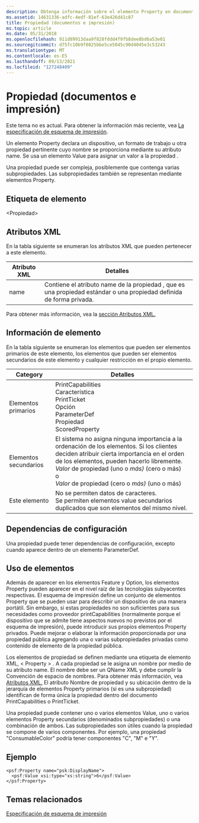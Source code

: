 ```yaml
---
description: Obtenga información sobre el elemento Property en documentos e impresión. Este tema no está al día. Para obtener la información más reciente, vea Especificación del esquema de impresión.
ms.assetid: 14631336-adfc-4edf-81ef-63e426d41c87
title: Propiedad (documentos e impresión)
ms.topic: article
ms.date: 05/31/2018
ms.openlocfilehash: 911d89913daa9f828fddd4f9fb8dee8bd6a53e01
ms.sourcegitcommit: d75fc10b9f0825bbe5ce5045c90d4045e3c53243
ms.translationtype: MT
ms.contentlocale: es-ES
ms.lasthandoff: 09/13/2021
ms.locfileid: "127248409"
---
```

# <a name="property-documents-and-printing"></a>Propiedad (documentos e impresión)

Este tema no es actual. Para obtener la información más reciente, vea [La especificación de esquema de impresión](https://download.microsoft.com/download/D/E/C/DECA6E6B-3E81-48E7-B7EF-6D92A547D03C/print-schema-spec-2-0.zip).

Un elemento Property declara un dispositivo, un formato de trabajo u otra propiedad pertinente cuyo nombre se proporciona mediante su atributo name. Se usa un elemento Value para asignar un valor a la propiedad .

Una propiedad puede ser compleja, posiblemente que contenga varias subpropiedades. Las subpropiedades también se representan mediante elementos Property.

## <a name="element-tag"></a>Etiqueta de elemento

&lt;Propiedad&gt;

## <a name="xml-attributes"></a>Atributos XML

En la tabla siguiente se enumeran los atributos XML que pueden pertenecer a este elemento.



| Atributo XML   | Detalles                                                                                                                    |
|-----------------|----------------------------------------------------------------------------------------------------------------------------|
| name<br/> | Contiene el atributo name de la propiedad , que es una propiedad estándar o una propiedad definida de forma privada. <br/> |



 

Para obtener más información, vea la [sección Atributos XML.](xml-attributes.md)

## <a name="element-information"></a>Información de elemento

En la tabla siguiente se enumeran los elementos que pueden ser elementos primarios de este elemento, los elementos que pueden ser elementos secundarios de este elemento y cualquier restricción en el propio elemento.



| Category                   | Detalles                                                                                                                                                                                                                                                                                                                      |
|----------------------------|------------------------------------------------------------------------------------------------------------------------------------------------------------------------------------------------------------------------------------------------------------------------------------------------------------------------------|
| Elementos primarios<br/> | PrintCapabilities <br/> Característica<br/> PrintTicket<br/> Opción<br/> ParameterDef<br/> Propiedad<br/> ScoredProperty<br/>                                                                                                                                                              |
| Elementos secundarios<br/>  | El sistema no asigna ninguna importancia a la ordenación de los elementos. Si los clientes deciden atribuir cierta importancia en el orden de los elementos, pueden hacerlo libremente. <br/> *Valor* de propiedad (uno o *más)* (cero o más)<br/> o <br/> *Valor* de propiedad (cero o *más)* (uno o más)<br/> |
| Este elemento<br/>    | No se permiten datos de caracteres.<br/> Se permiten elementos value secundarios duplicados que son elementos del mismo nivel.<br/>                                                                                                                                                                                                        |



 

## <a name="configuration-dependencies"></a>Dependencias de configuración

Una propiedad puede tener dependencias de configuración, excepto cuando aparece dentro de un elemento ParameterDef.

## <a name="element-usage"></a>Uso de elementos

Además de aparecer en los elementos Feature y Option, los elementos Property pueden aparecer en el nivel raíz de las tecnologías subyacentes respectivas. El esquema de impresión define un conjunto de elementos Property que se pueden usar para describir un dispositivo de una manera portátil. Sin embargo, si estas propiedades no son suficientes para sus necesidades como proveedor printCapabilities (normalmente porque el dispositivo que se admite tiene aspectos nuevos no previstos por el esquema de impresión), puede introducir sus propios elementos Property privados. Puede mejorar o elaborar la información proporcionada por una propiedad pública agregando una o varias subpropiedades privadas como contenido de elemento de la propiedad pública.

Los elementos de propiedad se definen mediante una etiqueta de elemento XML, &lt; Property &gt; . A cada propiedad se le asigna un nombre por medio de su atributo name. El nombre debe ser un QName XML y debe cumplir la Convención de espacio de nombres. Para obtener más información, vea [Atributos XML.](xml-attributes.md) El atributo Nombre de propiedad y su ubicación dentro de la jerarquía de elementos Property primarios (si es una subpropiedad) identifican de forma única la propiedad dentro del documento PrintCapabilities o PrintTicket.

Una propiedad puede contener uno o varios elementos Value, uno o varios elementos Property secundarios (denominados subpropiedades) o una combinación de ambos. Las subpropiedades son útiles cuando la propiedad se compone de varios componentes. Por ejemplo, una propiedad "ConsumableColor" podría tener componentes "C", "M" e "Y".

## <a name="example"></a>Ejemplo

``` syntax
<psf:Property name="psk:DisplayName">
  <psf:Value xsi:type="xs:string">6</psf:Value>
</psf:Property>
```

## <a name="related-topics"></a>Temas relacionados

<dl> <dt>

[Especificación de esquema de impresión](https://download.microsoft.com/download/D/E/C/DECA6E6B-3E81-48E7-B7EF-6D92A547D03C/print-schema-spec-2-0.zip)
</dt> </dl>

 

 




